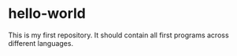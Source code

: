 # hello-world
This is my first repository. It should contain all first programs across different languages.
